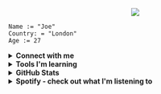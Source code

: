 <p align="center">
  <img src="https://capsule-render.vercel.app/api?type=venom&height=300&color=gradient&text=Hello%20everyone&fontColor=FAF9F6"/>
</p>

```
Name := "Joe"
Country: = "London"
Age := 27
```

<details>
<br>
<summary><b>Connect with me</b></summary>

I'm not on any social media but feel free to connect with me on LinkedIn! <br>

<a href="https://www.linkedin.com/in/joe-yelland/" target="_blank">
<img src="https://img.shields.io/badge/LinkedIn-0077B5?style=for-the-badge&logo=linkedin&logoColor=white"/>
</a>

</details>

<details>

<summary><b>Tools I'm learning</b></summary>

##### Languages

<img src="https://img.shields.io/badge/Go-00ADD8?style=for-the-badge&logo=go&logoColor=white" alt="golang" target="_blank"/>

<img src="https://img.shields.io/badge/Java-ED8B00?style=for-the-badge&logo=openjdk&logoColor=white" alt="java" target="_blank"/>

<img src="https://img.shields.io/badge/Python-3776AB?style=for-the-badge&logo=python&logoColor=white" alt="python" target="_blank"/>


##### Databases

<img src="https://img.shields.io/badge/PostgreSQL-316192?style=for-the-badge&logo=postgresql&logoColor=white" alt="psql" />
<img src="https://img.shields.io/badge/MariaDB-003545?style=for-the-badge&logo=mariadb&logoColor=white" alt="mariadb" />

##### Code Editior

<img src="https://img.shields.io/badge/Visual_Studio_Code-0078D4?style=for-the-badge&logo=visual%20studio%20code&logoColor=white" alt="vscode" />

</details>

<details>
<br>
<summary><b>GitHub Stats</b></summary>

I'm still fairly new to uploading my work to GitHub, but there will be much more to come! 

![Visits Badge](https://badges.pufler.dev/visits/joeyell/joeyell)

<p><a href="https://github.com/anuraghazra/github-readme-stats" target="_blank" justify="center">
<img align="center" src="https://github-readme-stats.vercel.app/api?username=JoeYell&show_icons=true&hide=[%22issues%22]"/></a>
</p>

</details>

<details>
<br>
<summary><b>Spotify - check out what I'm listening to</b></summary>


<a href="https://open.spotify.com/user/wp14oj2igr9y23a5k6omapk53?si=954cb73f0fd44098"><img src="https://img.shields.io/badge/Spotify-1ED760?&style=for-the-badge&logo=spotify&logoColor=white"/></a>

[![spotify-github-profile](https://spotify-github-profile.vercel.app/api/view?uid=wp14oj2igr9y23a5k6omapk53&cover_image=false&theme=default&show_offline=false&background_color=121212&interchange=true)](https://spotify-github-profile.vercel.app/api/view?uid=wp14oj2igr9y23a5k6omapk53&redirect=true)

</details>
